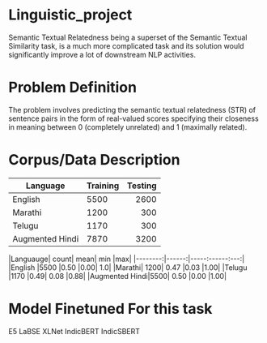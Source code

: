 # Linguistic_project
Semantic Textual Relatedness being a superset of the Semantic Textual Similarity task, is a much more complicated task and its solution would significantly improve a lot of downstream NLP activities.

# Problem Definition
The problem involves predicting the semantic textual
relatedness (STR) of sentence pairs in the form
of real-valued scores specifying their closeness in
meaning between 0 (completely unrelated) and 1
(maximally related).

# Corpus/Data Description                    
| Language|  Training | Testing|
|---------|:----------|--------:|
|English |5500 |2600|
|Marathi |1200 |300|
|Telugu |1170| 300|
|Augmented Hindi |7870 |3200|

|Languauge| count| mean| min |max|
|--------:|------:|-----:------:---:|
|English |5500 |0.50 |0.00| 1.0|
|Marathi| 1200| 0.47 |0.03 |1.00|
|Telugu |1170 |0.49| 0.08 |0.88|
|Augmented Hindi|5500| 0.50 |0.00 |1.00|

# Model Finetuned For this task
E5
LaBSE
XLNet
IndicBERT
IndicSBERT
